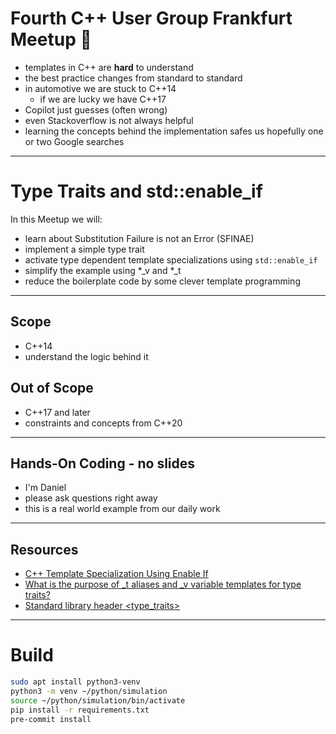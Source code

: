 # Fourth C++ User Group Frankfurt Meetup 🥳

* templates in C++ are **hard** to understand
* the best practice changes from standard to standard
* in automotive we are stuck to C++14
  * if we are lucky we have C++17
* Copilot just guesses (often wrong)
* even Stackoverflow is not always helpful
* learning the concepts behind the implementation safes us hopefully one or two Google searches

---

# Type Traits and std::enable_if

In this Meetup we will:
* learn about Substitution Failure is not an Error (SFINAE)
* implement a simple type trait
* activate type dependent template specializations using `std::enable_if`
* simplify the example using *_v and *_t
* reduce the boilerplate code by some clever template programming

---

## Scope
* C++14
* understand the logic behind it

## Out of Scope
* C++17 and later
* constraints and concepts from C++20

---

## Hands-On Coding - no slides

* I'm Daniel
* please ask questions right away
* this is a real world example from our daily work

---

## Resources

* [C++ Template Specialization Using Enable If](https://leimao.github.io/blog/CPP-Enable-If/)
* [What is the purpose of _t aliases and _v variable templates for type traits?](https://stackoverflow.com/questions/77083721/what-is-the-purpose-of-t-aliases-and-v-variable-templates-for-type-traits)
* [Standard library header <type_traits>](https://en.cppreference.com/w/cpp/header/type_traits)

---

# Build

```bash
sudo apt install python3-venv
python3 -m venv ~/python/simulation
source ~/python/simulation/bin/activate
pip install -r requirements.txt
pre-commit install
```
